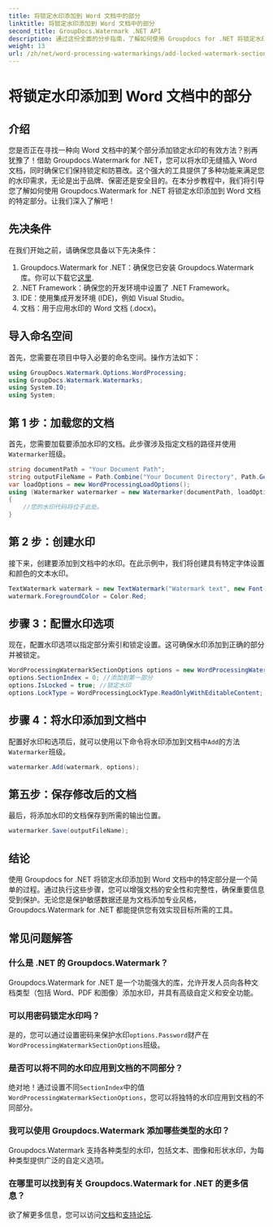 ```yaml
---
title: 将锁定水印添加到 Word 文档中的部分
linktitle: 将锁定水印添加到 Word 文档中的部分
second_title: GroupDocs.Watermark .NET API
description: 通过这份全面的分步指南，了解如何使用 Groupdocs for .NET 将锁定水印添加到 Word 文档中的特定部分。
weight: 13
url: /zh/net/word-processing-watermarkings/add-locked-watermark-section-word-docs/
---
```


# 将锁定水印添加到 Word 文档中的部分

## 介绍
您是否正在寻找一种向 Word 文档中的某个部分添加锁定水印的有效方法？别再犹豫了！借助 Groupdocs.Watermark for .NET，您可以将水印无缝插入 Word 文档，同时确保它们保持锁定和防篡改。这个强大的工具提供了多种功能来满足您的水印需求，无论是出于品牌、保密还是安全目的。在本分步教程中，我们将引导您了解如何使用 Groupdocs.Watermark for .NET 将锁定水印添加到 Word 文档的特定部分。让我们深入了解吧！
## 先决条件
在我们开始之前，请确保您具备以下先决条件：
1.  Groupdocs.Watermark for .NET：确保您已安装 Groupdocs.Watermark 库。你可以下载它[这里](https://releases.groupdocs.com/Watermark/net/).
2. .NET Framework：确保您的开发环境中设置了 .NET Framework。
3. IDE：使用集成开发环境 (IDE)，例如 Visual Studio。
4. 文档：用于应用水印的 Word 文档 (.docx)。
## 导入命名空间
首先，您需要在项目中导入必要的命名空间。操作方法如下：
```csharp
using GroupDocs.Watermark.Options.WordProcessing;
using GroupDocs.Watermark.Watermarks;
using System.IO;
using System;
```
## 第 1 步：加载您的文档
首先，您需要加载要添加水印的文档。此步骤涉及指定文档的路径并使用`Watermarker`班级。
```csharp
string documentPath = "Your Document Path";
string outputFileName = Path.Combine("Your Document Directory", Path.GetFileName(documentPath));
var loadOptions = new WordProcessingLoadOptions();
using (Watermarker watermarker = new Watermarker(documentPath, loadOptions))
{
    //您的水印代码将位于此处。
}
```
## 第 2 步：创建水印
接下来，创建要添加到文档中的水印。在此示例中，我们将创建具有特定字体设置和颜色的文本水印。
```csharp
TextWatermark watermark = new TextWatermark("Watermark text", new Font("Arial", 19));
watermark.ForegroundColor = Color.Red;
```
## 步骤 3：配置水印选项
现在，配置水印选项以指定部分索引和锁定设置。这可确保水印添加到正确的部分并被锁定。
```csharp
WordProcessingWatermarkSectionOptions options = new WordProcessingWatermarkSectionOptions();
options.SectionIndex = 0; //添加到第一部分
options.IsLocked = true; //锁定水印
options.LockType = WordProcessingLockType.ReadOnlyWithEditableContent; //锁型
```
## 步骤 4：将水印添加到文档中
配置好水印和选项后，就可以使用以下命令将水印添加到文档中`Add`的方法`Watermarker`班级。
```csharp
watermarker.Add(watermark, options);
```
## 第五步：保存修改后的文档
最后，将添加水印的文档保存到所需的输出位置。
```csharp
watermarker.Save(outputFileName);
```
## 结论
使用 Groupdocs for .NET 将锁定水印添加到 Word 文档中的特定部分是一个简单的过程。通过执行这些步骤，您可以增强文档的安全性和完整性，确保重要信息受到保护。无论您是保护敏感数据还是为文档添加专业风格，Groupdocs.Watermark for .NET 都能提供您有效实现目标所需的工具。
## 常见问题解答
### 什么是 .NET 的 Groupdocs.Watermark？
Groupdocs.Watermark for .NET 是一个功能强大的库，允许开发人员向各种文档类型（包括 Word、PDF 和图像）添加水印，并具有高级自定义和安全功能。
### 可以用密码锁定水印吗？
是的，您可以通过设置密码来保护水印`options.Password`财产在`WordProcessingWatermarkSectionOptions`班级。
### 是否可以将不同的水印应用到文档的不同部分？
绝对地！通过设置不同`SectionIndex`中的值`WordProcessingWatermarkSectionOptions`，您可以将独特的水印应用到文档的不同部分。
### 我可以使用 Groupdocs.Watermark 添加哪些类型的水印？
Groupdocs.Watermark 支持各种类型的水印，包括文本、图像和形状水印，为每种类型提供广泛的自定义选项。
### 在哪里可以找到有关 Groupdocs.Watermark for .NET 的更多信息？
欲了解更多信息，您可以访问[文档](https://tutorials.groupdocs.com/Watermark/net/)和[支持论坛](https://forum.groupdocs.com/c/watermark/19).